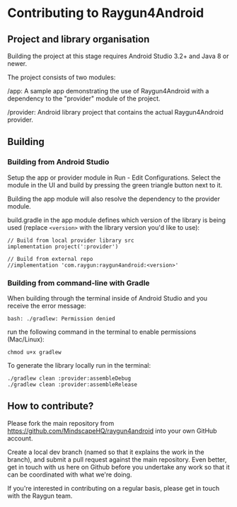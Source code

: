 # Contributing to Raygun4Android

## Project and library organisation

Building the project at this stage requires Android Studio 3.2+ and Java 8 or newer.

The project consists of two modules:

/app: A sample app demonstrating the use of Raygun4Android with a dependency to the "provider" module of the project.

/provider: Android library project that contains the actual Raygun4Android provider.

## Building

### Building from Android Studio

Setup the app or provider module in Run - Edit Configurations. Select the module in the UI and build by pressing the green triangle button next to it.

Building the app module will also resolve the dependency to the provider module.

build.gradle in the app module defines which version of the library is being used (replace `<version>` with the library version you'd like to use):

````
// Build from local provider library src
implementation project(':provider')

// Build from external repo
//implementation 'com.raygun:raygun4android:<version>'
````

### Building from command-line with Gradle

When building through the terminal inside of Android Studio and you receive the error message:

````
bash: ./gradlew: Permission denied
````

run the following command in the terminal to enable permissions (Mac/Linux):

````
chmod u+x gradlew
````

To generate the library locally run in the terminal:

````
./gradlew clean :provider:assembleDebug
./gradlew clean :provider:assembleRelease
````

## How to contribute?
Please fork the main repository from https://github.com/MindscapeHQ/raygun4android into your own GitHub account.

Create a local dev branch (named so that it explains the work in the branch), and submit a pull request against the main repository. Even better, get in touch with us here on Github before you undertake any work so that it can be coordinated with what we're doing.

If you're interested in contributing on a regular basis, please get in touch with the Raygun team.
